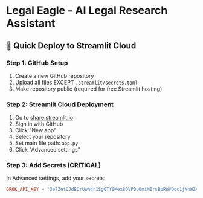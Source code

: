 # Legal Eagle - AI Legal Research Assistant

## 🚀 Quick Deploy to Streamlit Cloud

### Step 1: GitHub Setup
1. Create a new GitHub repository
2. Upload all files EXCEPT `.streamlit/secrets.toml`
3. Make repository public (required for free Streamlit hosting)

### Step 2: Streamlit Cloud Deployment
1. Go to [share.streamlit.io](https://share.streamlit.io)
2. Sign in with GitHub
3. Click "New app"
4. Select your repository
5. Set main file path: `app.py`
6. Click "Advanced settings"

### Step 3: Add Secrets (CRITICAL)
In Advanced settings, add your secrets:
```toml
GROK_API_KEY = "3e7ZetCJdBOrUwhdr1SgQTY0Mex8OVPDu0miMIrsBpRWVDoc1jNhWZAZkOvNctEULuYxGWguLsk4vMUu"